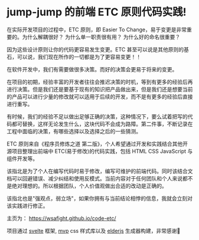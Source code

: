 # jump-jump 的前端 ETC 原则代码实践!

在实际开发项目的过程中，ETC 原则，即 Easier To Change，易于变更是非常重要的。为什么解耦很好？ 为什么单一职责很有用？ 为什么好的命名很重要？

因为这些设计原则让你的代码更容易发生变更。ETC 甚至可以说是其他原则的基石，可以说，我们现在所作的一切都是为了更容易变更！！

在软件开发中，我们有需要做很多决策。而好的决策会更易于将来的变更。

在项目的初期，经验丰富的开发者往往会推迟决策的时机，等到有更多的经验后再进行决策。但是我们还是要基于现有的知识把产品做出来，但是我们还是想要当前的产品可以进行少量的修改就可以适用于后续的开发，而不是有更多的经验后直接进行重写。

有时候，我们的经验不足以做出足够正确的决策，这种情况下，要么试着把写的代码都可替换，这样无论发生什么，这块代码不会成为路障。第二件事，不断记录在工程中面临的决策，有哪些选择以及选择之后的一些猜测。

ETC 原则来自《程序员修炼之道 第二版》，个人希望通过开发和实践结合其他开源项目整理出前端中 ETC(易于修改)的代码实践，包括 HTML CSS JavaScript 与 组件开发等。

该指北是为了个人在编写代码时易于修改，编写可维护的前端代码。同时该结合文档可以回避错误、减少纠结和使用反模式。当前内容对于任何团队和个人来说都不是绝对理想的。所以根据团队，个人价值观做出合适的改动是正确的。

该指北也是"强观点，弱立场"，如果你拥有与当前结论相悖的信息，我就会立刻对该实践进行修正。

主页为： https://wsafight.github.io/code-etc/

项目通过 [svelte](https://github.com/sveltejs/svelte) 框架, [mvp](https://github.com/andybrewer/mvp) css 样式库以及 [elderjs](https://github.com/Elderjs/elderjs) 生成器构建，非常感谢🙏
